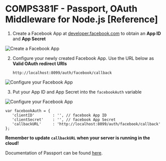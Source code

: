 # COMPS381F - Passport, OAuth Middleware for Node.js [Reference]

1. Create a Facebook App at [developer.facebook.com](https://developer.facebook.com) to obtain an **App ID** and **App Secret**

![Create a Facebook App](https://github.com/raymondwcs/oauth/blob/master/fb01.png)

2. Configure your newly created Facebook App.  Use the URL below as **Valid OAuth redirect URIs**

   ```
   http://localhost:8099/auth/facebook/callback
   ```

![Configure your Facebook App](https://github.com/raymondwcs/oauth/blob/master/fb02.png)

3. Put your App ID and App Secret into the `facebookAuth` variable

![Configure your Facebook App](https://github.com/raymondwcs/oauth/blob/master/fb03.png)

   ```
   var facebookAuth = {
      'clientID'        : '', // facebook App ID
      'clientSecret'    : '', // facebook App Secret
      'callbackURL'     : 'http://localhost:8099/auth/facebook/callback' 
   };
   ```

**Remember to update `callbackURL` when your server is running in the cloud!**

Documentation of Passport can be found [here](http://www.passportjs.org).
